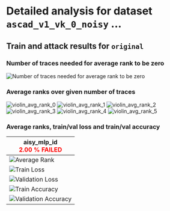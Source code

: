 
# Detailed analysis for dataset `ascad_v1_vk_0_noisy` ...


## Train and attack results for `original` 


### Number of traces needed for average rank to be zero 

![Number of traces needed for average rank to be zero](../plots/original/ascad_v1_vk_0_noisy/violin.svg)


### Average ranks over given number of traces 

![violin_avg_rank_0](../plots/original/ascad_v1_vk_0_noisy/violin_avg_rank_0.svg)
![violin_avg_rank_1](../plots/original/ascad_v1_vk_0_noisy/violin_avg_rank_1.svg)
![violin_avg_rank_2](../plots/original/ascad_v1_vk_0_noisy/violin_avg_rank_2.svg)
![violin_avg_rank_3](../plots/original/ascad_v1_vk_0_noisy/violin_avg_rank_3.svg)
![violin_avg_rank_4](../plots/original/ascad_v1_vk_0_noisy/violin_avg_rank_4.svg)
![violin_avg_rank_5](../plots/original/ascad_v1_vk_0_noisy/violin_avg_rank_5.svg)

### Average ranks, train/val loss and train/val accuracy 


|aisy_mlp_id<br><span style='color:red'> **2.00 % FAILED** </span>|
|---|
|![Average Rank](../plots/original/ascad_v1_vk_0_noisy/aisy_mlp_id/average_rank.svg)|
|![Train Loss](../plots/original/ascad_v1_vk_0_noisy/aisy_mlp_id/train_loss.svg)|
|![Validation Loss](../plots/original/ascad_v1_vk_0_noisy/aisy_mlp_id/val_loss.svg)|
|![Train Accuracy](../plots/original/ascad_v1_vk_0_noisy/aisy_mlp_id/train_acc.svg)|
|![Validation Accuracy](../plots/original/ascad_v1_vk_0_noisy/aisy_mlp_id/val_acc.svg)|
